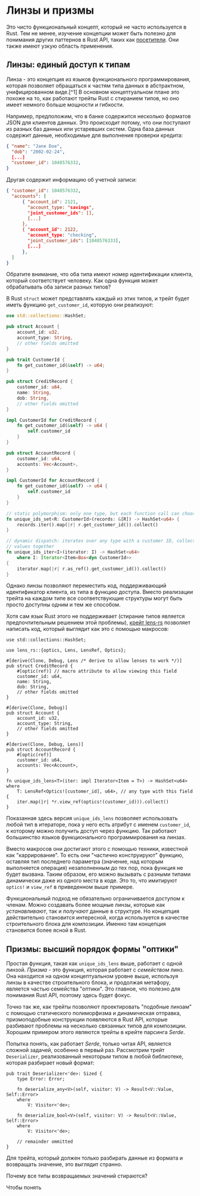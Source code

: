# Линзы и призмы

Это чисто функциональный концепт, который не часто используется в Rust.
Тем не менее, изучение концепции может быть полезно для понимания других
паттернов в Rust API, таких как [посетители](../patterns/behavioural/visitor.md).
Они также имеют узкую область применения.

## Линзы: единый доступ к типам

Линза - это концепция из языков функционального программирования, которая позволяет
обращаться к частям типа данных в абстрактном, унифицированном виде.[^1]
В основном концептуальном плане это похоже на то, как работают трейты Rust с
стиранием типов, но оно имеет немного больше мощности и гибкости.

Например, предположим, что в банке содержится несколько форматов JSON для клиентов
данных.
Это происходит потому, что они поступают из разных баз данных или устаревших систем.
Одна база данных содержит данные, необходимые для выполнения проверки кредита:

```json
{ "name": "Jane Doe",
  "dob": "2002-02-24",
  [...]
  "customer_id": 1048576332,
}
```

Другая содержит информацию об учетной записи:

```json
{ "customer_id": 1048576332,
  "accounts": [
      { "account_id": 2121,
        "account_type: "savings",
        "joint_customer_ids": [],
        [...]
      },
      { "account_id": 2122,
        "account_type: "checking",
        "joint_customer_ids": [1048576333],
        [...]
      },
  ]
}
```

Обратите внимание, что оба типа имеют номер идентификации клиента, который соответствует человеку.
Как одна функция может обрабатывать оба записи разных типов?

В Rust `struct` может представлять каждый из этих типов, и трейт будет иметь
функцию `get_customer_id`, которую они реализуют:

```rust
use std::collections::HashSet;

pub struct Account {
    account_id: u32,
    account_type: String,
    // other fields omitted
}

pub trait CustomerId {
    fn get_customer_id(&self) -> u64;
}

pub struct CreditRecord {
    customer_id: u64,
    name: String,
    dob: String,
    // other fields omitted
}

impl CustomerId for CreditRecord {
    fn get_customer_id(&self) -> u64 {
        self.customer_id
    }
}

pub struct AccountRecord {
    customer_id: u64,
    accounts: Vec<Account>,
}

impl CustomerId for AccountRecord {
    fn get_customer_id(&self) -> u64 {
        self.customer_id
    }
}

// static polymorphism: only one type, but each function call can choose it
fn unique_ids_set<R: CustomerId>(records: &[R]) -> HashSet<u64> {
    records.iter().map(|r| r.get_customer_id()).collect()
}

// dynamic dispatch: iterates over any type with a customer ID, collecting all
// values together
fn unique_ids_iter<I>(iterator: I) -> HashSet<u64>
    where I: Iterator<Item=Box<dyn CustomerId>>
{
    iterator.map(|r| r.as_ref().get_customer_id()).collect()
}
```

Однако линзы позволяют переместить код, поддерживающий идентификатор клиента, из
типа в функцию доступа.
Вместо реализации трейта на каждом типе все соответствующие структуры могут
быть просто доступны одним и тем же способом.

Хотя сам язык Rust этого не поддерживает (стирание типов является
предпочтительным решением этой проблемы), [крейт lens-rs](https://github.com/TOETOE55/lens-rs/blob/master/guide.md) позволяет написать код,
который выглядит как это с помощью макросов:

```rust,ignore
use std::collections::HashSet;

use lens_rs::{optics, Lens, LensRef, Optics};

#[derive(Clone, Debug, Lens /* derive to allow lenses to work */)]
pub struct CreditRecord {
    #[optic(ref)] // macro attribute to allow viewing this field
    customer_id: u64,
    name: String,
    dob: String,
    // other fields omitted
}

#[derive(Clone, Debug)]
pub struct Account {
    account_id: u32,
    account_type: String,
    // other fields omitted
}

#[derive(Clone, Debug, Lens)]
pub struct AccountRecord {
    #[optic(ref)]
    customer_id: u64,
    accounts: Vec<Account>,
}

fn unique_ids_lens<T>(iter: impl Iterator<Item = T>) -> HashSet<u64>
where
    T: LensRef<Optics![customer_id], u64>, // any type with this field
{
    iter.map(|r| *r.view_ref(optics!(customer_id))).collect()
}
```

Показанная здесь версия `unique_ids_lens` позволяет использовать любой тип в итераторе,
пока у него есть атрибут с именем `customer_id`, к которому можно получить доступ через
функцию.
Так работают большинство языков функционального программирования на линзах.

Вместо макросов они достигают этого с помощью техники, известной как "каррирование".
То есть они "частично конструируют" функцию, оставляя тип
последнего параметра (значение, над которым выполняется операция) незаполненным до тех пор, пока функция не
будет вызвана.
Таким образом, его можно вызывать с разными типами динамически даже из одного места в
коде.
Это то, что имитируют `optics!` и `view_ref` в приведенном выше примере.

Функциональный подход не обязательно ограничивается доступом к членам.
Можно создавать более мощные линзы, которые как _устанавливают_, так и _получают_ данные в
структуре.
Но концепция действительно становится интересной, когда используется в качестве строительного блока для
композиции.
Именно там концепция становится более ясной в Rust.

## Призмы: высший порядок формы "оптики"

Простая функция, такая как `unique_ids_lens` выше, работает с одной линзой.
_Призма_ - это функция, которая работает с _семейством_ линз.
Она находится на одном концептуальном уровне выше, используя линзы в качестве строительного блока, и
продолжая метафору, является частью семейства "оптики".
Это главное, что полезно для понимания Rust API, поэтому здесь будет фокус.

Точно так же, как трейты позволяют проектировать "подобные линзам" с помощью статического полиморфизма и
динамическая отправка, призмоподобные конструкции появляются в Rust API, которые разбивают проблемы
на несколько связанных типов для композиции.
Хорошим примером этого являются трейты в крейте парсинга _Serde_.

Попытка понять, как работает _Serde_, только читая API, является
сложной задачей, особенно в первый раз.
Рассмотрим трейт `Deserializer`, реализованный некоторым типом в любой библиотеке,
которая разбирает новый формат:

```rust,ignore
pub trait Deserializer<'de>: Sized {
    type Error: Error;

    fn deserialize_any<V>(self, visitor: V) -> Result<V::Value, Self::Error>
    where
        V: Visitor<'de>;

    fn deserialize_bool<V>(self, visitor: V) -> Result<V::Value, Self::Error>
    where
        V: Visitor<'de>;

    // remainder ommitted
}
```

Для трейта, который должен только разбирать данные из формата и возвращать
значение, это выглядит странно.

Почему все типы возвращаемых значений стираются?

Чтобы понять
